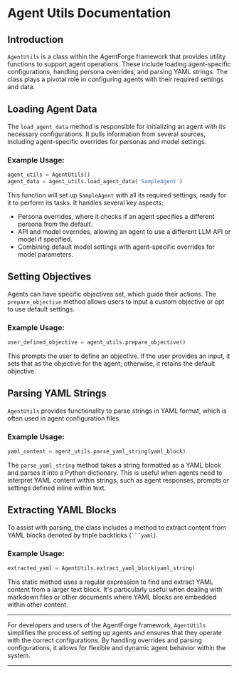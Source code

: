 # Agent Utils Documentation

## Introduction

`AgentUtils` is a class within the AgentForge framework that provides utility functions to support agent operations. These include loading agent-specific configurations, handling persona overrides, and parsing YAML strings. The class plays a pivotal role in configuring agents with their required settings and data.

## Loading Agent Data

The `load_agent_data` method is responsible for initializing an agent with its necessary configurations. It pulls information from several sources, including agent-specific overrides for personas and model settings.

### Example Usage:

```python
agent_utils = AgentUtils()
agent_data = agent_utils.load_agent_data('SampleAgent')
```

This function will set up `SampleAgent` with all its required settings, ready for it to perform its tasks. It handles several key aspects:

- Persona overrides, where it checks if an agent specifies a different persona from the default.
- API and model overrides, allowing an agent to use a different LLM API or model if specified.
- Combining default model settings with agent-specific overrides for model parameters.

## Setting Objectives

Agents can have specific objectives set, which guide their actions. The `prepare_objective` method allows users to input a custom objective or opt to use default settings.

### Example Usage:

```python
user_defined_objective = agent_utils.prepare_objective()
```

This prompts the user to define an objective. If the user provides an input, it sets that as the objective for the agent; otherwise, it retains the default objective.

## Parsing YAML Strings

`AgentUtils` provides functionality to parse strings in YAML format, which is often used in agent configuration files.

### Example Usage:

```python
yaml_content = agent_utils.parse_yaml_string(yaml_block)
```

The `parse_yaml_string` method takes a string formatted as a YAML block and parses it into a Python dictionary.
This is useful when agents need to interpret YAML content within strings,
such as agent responses, prompts or settings defined inline within text.

## Extracting YAML Blocks

To assist with parsing, the class includes a method to extract content from YAML blocks denoted by triple backticks (` ```yaml `).

### Example Usage:

```python
extracted_yaml = AgentUtils.extract_yaml_block(yaml_string)
```

This static method uses a regular expression to find and extract YAML content from a larger text block. It's particularly useful when dealing with markdown files or other documents where YAML blocks are embedded within other content.

---

For developers and users of the AgentForge framework, `AgentUtils` simplifies the process of setting up agents and ensures that they operate with the correct configurations. By handling overrides and parsing configurations, it allows for flexible and dynamic agent behavior within the system.

---